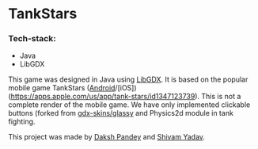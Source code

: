 # TankStars
### Tech-stack:
* Java
* LibGDX

This game was designed in Java using [LibGDX](https://libgdx.com/). It is based on the popular mobile game TankStars 
([Android](https://play.google.com/store/apps/details?id=com.playgendary.tanks)/[iOS])(https://apps.apple.com/us/app/tank-stars/id1347123739). This is not a complete
render of the mobile game. We have only implemented clickable buttons (forked from [gdx-skins/glassy](https://github.com/Daksh-Pandey/gdx-skins/tree/master/glassy) and Physics2d module in tank fighting.

This project was made by [Daksh Pandey](https://github.com/Daksh-Pandey) and [Shivam Yadav](https://github.com/hyphenXY).
